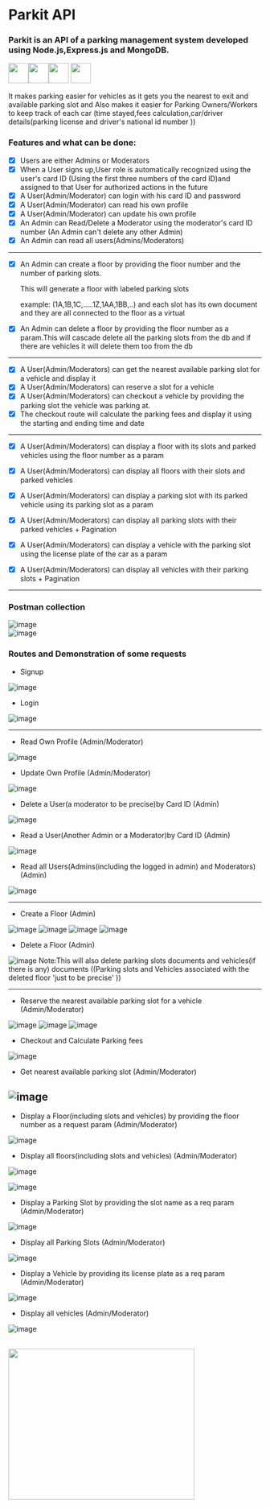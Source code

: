 # Parkit API

### Parkit is an API of a parking management system developed using Node.js,Express.js and MongoDB.</br>
<img src="https://cdn.jsdelivr.net/gh/devicons/devicon/icons/javascript/javascript-plain.svg" height=40 width=40 /><img src="https://cdn.jsdelivr.net/gh/devicons/devicon/icons/nodejs/nodejs-plain.svg" height=40 width=40/><img src="https://www.vectorlogo.zone/logos/expressjs/expressjs-icon.svg" height=40 width=40 />  <img src="https://cdn.jsdelivr.net/gh/devicons/devicon/icons/mongodb/mongodb-plain-wordmark.svg" height=40 width=40 />





It makes parking easier for vehicles as it gets you the nearest to exit and available parking slot and Also makes it easier for Parking Owners/Workers to keep track of each car (time stayed,fees calculation,car/driver details(parking license and driver's national id number ))



### Features and what can be done:



- [x]  Users are either Admins or Moderators
- [x] When a User signs up,User role is automatically recognized using the user's card ID (Using the first three numbers of the card ID)and assigned to that User for authorized actions in the future
- [x] A User(Admin/Moderator) can login with his card ID and password
- [x] A User(Admin/Moderator) can read his own profile
- [x] A User(Admin/Moderator) can update his own profile
- [x] An Admin can Read/Delete a Moderator using the moderator's card ID number (An Admin can't delete any other Admin)
- [x] An Admin can read all users(Admins/Moderators)

---



- [x] An Admin can create a floor by providing the floor number and the number of parking slots.

  This will generate a floor with labeled parking slots 

  example: (1A,1B,1C,.....1Z,1AA,1BB,..) and each slot has its own document and they are all connected to the floor as a virtual

- [x] An Admin can delete a floor by providing the floor number as a param.This will cascade delete all the parking slots from the db and if there are vehicles it will delete them too from the db 

  

---

- [x] A User(Admin/Moderators) can get the nearest available parking slot for a vehicle and display it
- [x] A User(Admin/Moderators) can reserve a slot for a vehicle
- [x] A User(Admin/Moderators) can checkout a vehicle by providing the parking slot the vehicle was parking at.
- [x] The checkout route will calculate the parking fees and display it using the starting and ending time and date

---

- [x] A User(Admin/Moderators) can display a floor with its slots and parked vehicles using the floor number as a param
- [x] A User(Admin/Moderators) can display all floors with their slots and parked vehicles
- [x] A User(Admin/Moderators) can display a parking slot with its parked vehicle using its parking slot as a param
- [x] A User(Admin/Moderators) can display all parking slots with their parked vehicles + Pagination
- [x] A User(Admin/Moderators) can display a vehicle with the parking slot using the license plate of the car as a param
- [x] A User(Admin/Moderators) can display all vehicles with their parking slots + Pagination





---
### Postman collection
![image](https://user-images.githubusercontent.com/78238174/136584844-d16bf759-3c4e-4fa1-8814-2a5ad42d8803.png)
</br>![image](https://user-images.githubusercontent.com/78238174/136584970-b57253fe-2899-4e57-a1a8-ebea70a3c1d0.png)


### Routes and Demonstration of some requests

- Signup

![image](https://user-images.githubusercontent.com/78238174/136580443-8ca6d394-3443-4932-9085-b7a387f79363.png)


- Login

![image](https://user-images.githubusercontent.com/78238174/136580559-a127635a-31a7-42fc-ae0b-c903ae5e721e.png)

---
- Read Own Profile (Admin/Moderator)

![image](https://user-images.githubusercontent.com/78238174/136585492-51d4831c-924c-4cd2-8105-03ceaa9430ae.png)

- Update Own Profile (Admin/Moderator)

![image](https://user-images.githubusercontent.com/78238174/136585909-1dfbb249-14ab-4445-970b-967b5064761d.png)

- Delete a User(a moderator to be precise)by Card ID (Admin)

![image](https://user-images.githubusercontent.com/78238174/136586367-0ca9c861-f2e3-4001-ab5e-3cf91f012131.png)

- Read a User(Another Admin or a Moderator)by Card ID (Admin)

![image](https://user-images.githubusercontent.com/78238174/136586818-b11fc610-45e1-4e21-b28d-ab9ec1f9a3c7.png)

- Read all Users(Admins(including the logged in admin) and Moderators)  (Admin)

![image](https://user-images.githubusercontent.com/78238174/136587307-76eef669-6a71-4270-ab47-b3dffb45d60e.png)


---
- Create a Floor (Admin)

![image](https://user-images.githubusercontent.com/78238174/136587804-ad220e25-d692-4da0-89a7-9261b9d382ff.png)
![image](https://user-images.githubusercontent.com/78238174/136588038-e56ba834-00c4-4d84-97f6-05c8db69ac84.png)
![image](https://user-images.githubusercontent.com/78238174/136588133-6e8ef8e7-1959-4fde-88eb-08346670a451.png)
![image](https://user-images.githubusercontent.com/78238174/136588390-666e2c90-baad-4cc1-95e3-d1dc4e5c86bf.png)

- Delete a Floor (Admin)

![image](https://user-images.githubusercontent.com/78238174/136596463-251fa840-6c73-4b54-ac0a-83a25b57c8d8.png)
 Note:This will also delete parking slots documents and vehicles(if there is any) documents ((Parking slots and Vehicles associated with the deleted floor 'just to be precise' ))


---
- Reserve the nearest available parking slot for a vehicle (Admin/Moderator)

![image](https://user-images.githubusercontent.com/78238174/136589342-a2903bd2-9d80-4f32-b8c9-9a43664a8993.png)
![image](https://user-images.githubusercontent.com/78238174/136589522-9d5de944-0fd9-40ce-ad80-ab735f9886e2.png)
![image](https://user-images.githubusercontent.com/78238174/136591468-6d210baa-4831-4c04-88e0-41966ff17ea4.png)


- Checkout and Calculate Parking fees

![image](https://user-images.githubusercontent.com/78238174/136593289-677124dd-db28-480a-930c-b0772245106a.png)




- Get nearest available parking slot (Admin/Moderator)

![image](https://user-images.githubusercontent.com/78238174/136588788-29767e84-e882-476c-81a1-8ff1ef526901.png)
---
- Display a Floor(including slots and vehicles) by providing the floor number as a request param (Admin/Moderator)

![image](https://user-images.githubusercontent.com/78238174/136590162-8ed32873-5128-4f32-be1b-67f518589317.png)

- Display all floors(including slots and vehicles) (Admin/Moderator)

![image](https://user-images.githubusercontent.com/78238174/136609528-2a6fd8a5-48c8-4c0a-9898-000c6328a769.png)

![image](https://user-images.githubusercontent.com/78238174/136609497-65d9998f-1f4c-46da-acd5-a6eac182b208.png)


- Display a Parking Slot by providing the slot name as a req param (Admin/Moderator)

![image](https://user-images.githubusercontent.com/78238174/136591870-0aa4b42c-592a-4942-92f2-1a389d93fa32.png)

- Display all Parking Slots (Admin/Moderator)

![image](https://user-images.githubusercontent.com/78238174/136609822-48a3cb5c-2209-4078-bda4-341ded8da794.png)

- Display a Vehicle by providing its license plate as a req param (Admin/Moderator)

![image](https://user-images.githubusercontent.com/78238174/136592127-a8c10a9a-b6ad-4c94-8045-5bfde92471f8.png)

- Display all vehicles (Admin/Moderator)

![image](https://user-images.githubusercontent.com/78238174/136609992-726f37ee-ba25-49d1-9939-9d5e3f741075.png)


</br>
<img src="https://media.giphy.com/media/44VMzCwVi6iEU/giphy.gif" height=300 width=370 >

